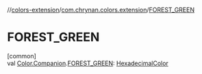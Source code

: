 //[colors-extension](../../index.md)/[com.chrynan.colors.extension](index.md)/[FOREST_GREEN](-f-o-r-e-s-t_-g-r-e-e-n.md)

# FOREST_GREEN

[common]\
val [Color.Companion](../../../colors-core/colors-core/com.chrynan.colors/-color/-companion/index.md).[FOREST_GREEN](-f-o-r-e-s-t_-g-r-e-e-n.md): [HexadecimalColor](../../../colors-core/colors-core/com.chrynan.colors/-hexadecimal-color/index.md)
